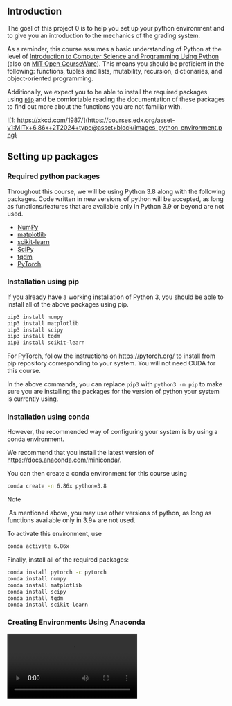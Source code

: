 ## Introduction

The goal of this project 0 is to help you set up your python environment and to give you an introduction to the mechanics of the grading system.

As a reminder, this course assumes a basic understanding of Python at the level of [Introduction to Computer Science and Programming Using Python](https://www.edx.org/course/introduction-to-computer-science-and-programming-using-python-2) (also on [MIT Open CourseWare](https://ocw.mit.edu/courses/electrical-engineering-and-computer-science/6-0001-introduction-to-computer-science-and-programming-in-python-fall-2016/)). This means you should be proficient in the following: functions, tuples and lists, mutability, recursion, dictionaries, and object-oriented programming.

Additionally, we expect you to be able to install the required packages using [`pip`](https://pip.pypa.io/en/stable/installing/) and be comfortable reading the documentation of these packages to find out more about the functions you are not familiar with.

![1: https://xkcd.com/1987/](https://courses.edx.org/asset-v1:MITx+6.86x+2T2024+type@asset+block/images_python_environment.png)


## Setting up packages

### Required python packages

Throughout this course, we will be using Python 3.8 along with the following packages. Code written in new versions of python will be accepted, as long as functions/features that are available only in Python 3.9 or beyond are not used.

- [NumPy](https://www.numpy.org/)
- [matplotlib](https://matplotlib.org/)
- [scikit-learn](https://scikit-learn.org/stable/)
- [SciPy](https://www.scipy.org/)
- [tqdm](https://github.com/tqdm/tqdm)
- [PyTorch](https://pytorch.org/)

### Installation using pip

If you already have a working installation of Python 3, you should be able to install all of the above packages using pip.

```sh
pip3 install numpy
pip3 install matplotlib
pip3 install scipy
pip3 install tqdm
pip3 install scikit-learn
```

For PyTorch, follow the instructions on https://pytorch.org/ to install from pip repository corresponding to your system. You will not need CUDA for this course.

In the above commands, you can replace `pip3` with `python3 -m pip` to make sure you are installing the packages for the version of python your system is currently using.

### Installation using conda

However, the recommended way of configuring your system is by using a conda environment.

We recommend that you install the latest version of https://docs.anaconda.com/miniconda/.

You can then create a conda environment for this course using

```sh
conda create -n 6.86x python=3.8
```

> [!NOTE]
> As mentioned above, you may use other versions of python, as long as functions available only in 3.9+ are not used.

To activate this environment, use
```sh
conda activate 6.86x
```

Finally, install all of the required packages:
```sh
conda install pytorch -c pytorch
conda install numpy
conda install matplotlib
conda install scipy
conda install tqdm
conda install scikit-learn
```

### Creating Environments Using Anaconda
![Creating Environments Using Anaconda](https://edx-video.net/MITx6.86x-V015300_DTH.mp4)